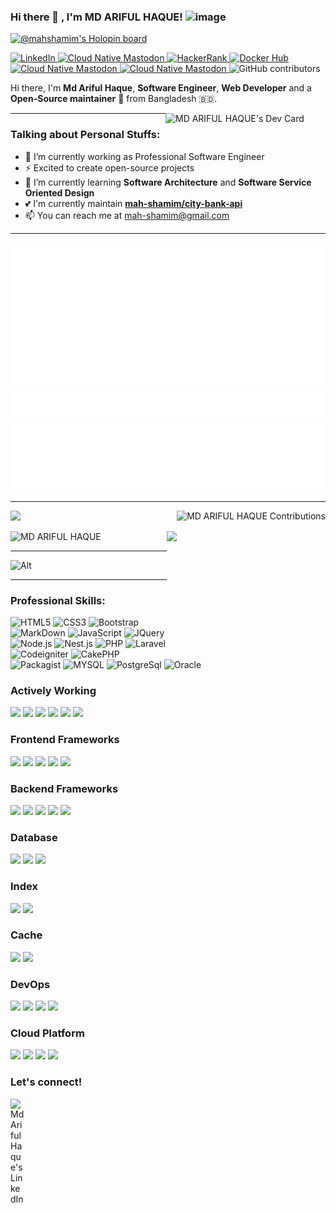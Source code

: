 ### Hi there 👋 , I'm MD ARIFUL HAQUE! ![image](https://img.shields.io/github/followers/mah-shamim?label=follow&style=social)
[![@mahshamim's Holopin board](https://holopin.io/api/user/board?user=mahshamim)](https://holopin.io/@mahshamim)
<div align="left">
  
  <a href="https://www.linkedin.com/in/arifulhaque/" target="_blank">
    <img
      src="https://img.shields.io/static/v1?logo=linkedin&style=flat-square&color=0072b1&label=LinkedIn&message=%E2%98%86"
      alt="LinkedIn"
    />
  </a>
  
  <a rel="me" href="https://cloud-native.social/@mdarifulhaque" target="_blank">
    <img
      src="https://img.shields.io/mastodon/follow/109437637721057155?color=blueviolet&domain=https%3A%2F%2Fcloud-native.social&label=Mastodon&logo=mastodon&logoColor=white&style=flat-square"
      alt="Cloud Native Mastodon"
    />
  </a>

  <a rel="me" href="https://www.hackerrank.com/profile/mah_shamim" target="_blank">
    <img
      src="https://img.shields.io/badge/HackerRank-00EA64?logo=hackerrank&logoColor=000&style=flat-square"
      alt="HackerRank"
    />
  </a>

  <a rel="me" href="https://hub.docker.com/u/mahshamim" target="_blank">
    <img
      src="https://img.shields.io/docker/pulls/mahshamim/laraedit?logo=docker&style=flat-square&logoColor=white"
      alt="Docker Hub"
    />
  </a>

  <a rel="me" href="https://discord.gg/mWQ3s5Q8" target="_blank">
    <img
      src="https://img.shields.io/discord/1188979385567551509?color=greenviolet&domain=https%3A%2F%2Fdiscord.com&label=Discord&logo=discord&logoColor=white&style=flat-square"
      alt="Cloud Native Mastodon"
    />
  </a>

  <a rel="me" href="https://packagist.org/packages/mah-shamim/city-bank-api" target="_blank">
    <img
      src="https://img.shields.io/packagist/dependency-v/mah-shamim/city-bank-api/php?color=redviolet&domain=https%3A%2F%2Fpackagist.org&label=Packagist&logo=packagist&logoColor=white&style=flat-square"
      alt="Cloud Native Mastodon"
    />
  </a>
  
<img alt="GitHub contributors" src="https://img.shields.io/github/contributors/mah-shamim/devsonket.github.io">


Hi there, I'm **Md Ariful Haque**, **Software Engineer**, **Web Developer** and a **Open-Source maintainer** 🚀 from Bangladesh 🇧🇩.

  <a href="https://app.daily.dev/mdarifulhaque" target="_blank">
    <img
      width="256"
      align="right"
      alt="MD ARIFUL HAQUE's Dev Card"
      src="https://api.daily.dev/devcards/v2/n95861ZxF3UNxUETYTowt.png"
    />
  </a>

</div>
<hr>

### Talking about Personal Stuffs:
  - 🔭 I’m currently working as Professional Software Engineer
  - ⚡ Excited to create open-source projects
  - 🌱 I’m currently learning **Software Architecture** and **Software Service Oriented Design**
  - 💕 I'm currently maintain **[mah-shamim/city-bank-api](https://packagist.org/packages/mah-shamim/city-bank-api)** 
  - 📫 You can reach me at <a href="mailto:mah-shamim@gmail.com">mah-shamim@gmail.com</a>

<hr>

![Metrics](https://raw.githubusercontent.com/mah-shamim/mah-shamim/github-metrics/github-metrics.svg)
![Notable contributions](https://raw.githubusercontent.com/mah-shamim/mah-shamim/github-metrics/notable.svg)
![Achievements](https://raw.githubusercontent.com/mah-shamim/mah-shamim/github-metrics/achievements.svg)

<hr>

 <p align="left">
    <img src="https://github-readme-stats.vercel.app/api?username=mah-shamim&show_icons=true&count_private=true" height=160 />
    <img src="https://github-readme-streak-stats.herokuapp.com/?user=mah-shamim&layout=compact" height="160" alt="MD ARIFUL HAQUE Contributions" align="right" />
</p>

<p align="left"> 
    <img src="https://github-profile-trophy.vercel.app/?username=mah-shamim&row=3&column=4" alt="MD ARIFUL HAQUE" />
    <img src="https://github-readme-stats.vercel.app/api/top-langs/?username=mah-shamim&layout=compact" height=200 align="right" />
</p>
<hr>

![Alt](https://repobeats.axiom.co/api/embed/e8f480a7449fc13f91bbe120d0e45d7e7c945eee.svg "Repobeats analytics image")

<hr>

### Professional Skills:
![HTML5](https://img.shields.io/badge/-HTML5-DD4B25?style=plastic&logo=html5&logoColor=%23DD4B25&labelColor=white)
![CSS3](https://img.shields.io/badge/-CSS3-146EB0?style=plastic&logo=css3&logoColor=146EB0&labelColor=white)
![Bootstrap](https://img.shields.io/badge/-Bootstrap-8613F6?style=plastic&logo=bootstrap&logoColor=8613F6&labelColor=white)
![MarkDown](https://img.shields.io/badge/-Markdown-black?style=plastic&logo=markdown&logoColor=black&labelColor=white)
![JavaScript](https://img.shields.io/badge/javascript-%23F7DF1E.svg?style=plastic&logo=javascript&logoColor=%23F7DF1E&labelColor=%23323330)
![JQuery](https://img.shields.io/badge/JQuery-%23323330.svg?style=plastic&logo=jquery&logoColor=%230769AD&labelColor=white)
![Node.js](https://img.shields.io/badge/node.js-%23323330.svg?style=plastic&logo=node.js&logoColor=%233E863D,%2373CE4C,%23333333&labelColor=white)
![Nest.js](https://img.shields.io/badge/nest.js-%23323330.svg?style=plastic&logo=nestjs&logoColor=%23E0234E&labelColor=white)
![PHP](https://img.shields.io/badge/-PHP-7377AD?style=plastic&logo=php&logoColor=7377AD&labelColor=white)
![Laravel](https://img.shields.io/badge/-Laravel-E8111E?style=plastic&logo=laravel&logoColor=E8111E&labelColor=white)
![Codeigniter](https://img.shields.io/badge/-Codeigniter-%23dd4814?style=plastic&logo=codeigniter&logoColor=%23dd4814&labelColor=white)
![CakePHP](https://img.shields.io/badge/-CakePHP-%23c92735?style=plastic&logo=CakePHP&logoColor=%23c92735&labelColor=white)
![Packagist](https://img.shields.io/badge/-Packagist-%23F28D1A?style=plastic&logo=Packagist&logoColor=%23F28D1A&labelColor=white)
![MYSQL](https://img.shields.io/badge/-MySQL-%234479A1?style=plastic&logo=mysql&logoColor=%234479A1&labelColor=white)
![PostgreSql](https://img.shields.io/badge/-PostgreSql-%23DE8A00?style=plastic&logo=PostgreSQL&logoColor=%23DE8A00&labelColor=white)
![Oracle](https://img.shields.io/badge/-Oracle-%23F80000?style=plastic&logo=Oracle&logoColor=%23f80000&labelColor=white)
### Actively Working
<img src="https://img.shields.io/badge/%20-PHP-black?logo=php&style=for-the-badge"/> <img src="https://img.shields.io/badge/%20-Javascript-black?logo=javascript&style=for-the-badge"/> <img src="https://img.shields.io/badge/%20-jQuery-black?logo=jQuery&style=for-the-badge"/> <img src="https://img.shields.io/badge/%20-Shell%20Script-black?logo=shell&style=for-the-badge"/> <img src="https://img.shields.io/badge/%20-Python-black?logo=python&style=for-the-badge"/> <img src="https://img.shields.io/badge/%20-Node.js-black?logo=Node.js&style=for-the-badge"/>

### Frontend Frameworks
<img src="https://img.shields.io/badge/%20-Vue.js-black?logo=vue-dot-js&style=for-the-badge"/> <img src="https://img.shields.io/badge/%20-Bootstrap-black?logo=bootsrap&style=for-the-badge"/> <img src="https://img.shields.io/badge/%20-Sass-black?logo=sass&style=for-the-badge"/> <img src="https://img.shields.io/badge/%20-Less-black?logo=less&style=for-the-badge"/> <img src="https://img.shields.io/badge/%20-Compass%20CSS-black?logo=compass&style=for-the-badge"/>

### Backend Frameworks
<img src="https://img.shields.io/badge/%20-Spring%20Framework-black?logo=spring&style=for-the-badge"/> <img src="https://img.shields.io/badge/%20-Laravel-black?logo=laravel&style=for-the-badge"/> <img src="https://img.shields.io/badge/%20-CodeIgniter-black?logo=codeigniter&style=for-the-badge"/> <img src="https://img.shields.io/badge/%20-CakePHP-black?logo=cakephp&style=for-the-badge"/> <img src="https://img.shields.io/badge/%20-nestjs-black?logo=nestjs&style=for-the-badge"/>

### Database
<img src="https://img.shields.io/badge/%20-MySQL-black?logo=mysql&style=for-the-badge"/> <img src="https://img.shields.io/badge/%20-PostgreSQL-black?logo=postgresql&style=for-the-badge"/> <img src="https://img.shields.io/badge/%20-Oracle-black?logo=oracle&style=for-the-badge&logoColor=%23f80000"/>

### Index
<img src="https://img.shields.io/badge/%20-Elastic%20Search-black?logo=elasticsearch&style=for-the-badge"/> <img src="https://img.shields.io/badge/%20-Apache%20Solr-black?logo=apachesolr&style=for-the-badge"/>

### Cache
<img src="https://img.shields.io/badge/%20-Redis-black?logo=redis&style=for-the-badge"/> <img src="https://img.shields.io/badge/%20-Memcached-black?logo=memcached&style=for-the-badge"/>

### DevOps
<img src="https://img.shields.io/badge/%20-Docker-black?logo=docker&style=for-the-badge"/> <img src="https://img.shields.io/badge/%20-Kubernetes-black?logo=kubernetes&style=for-the-badge"/> <img src="https://img.shields.io/badge/%20-Jenkins-black?logo=jenkins&style=for-the-badge"/> <img src="https://img.shields.io/badge/%20-Travis%20CI-black?logo=travisci&style=for-the-badge"/>

### Cloud Platform
<img src="https://img.shields.io/badge/%20-AWS-black?logo=amazonaws&style=for-the-badge"/> <img src="https://img.shields.io/badge/%20-GCP-black?logo=googlecloud&style=for-the-badge"/> <img src="https://img.shields.io/badge/%20-Azure-black?logo=microsoftazure&style=for-the-badge"/> <img src="https://img.shields.io/badge/%20-Digital%20Ocean-black?logo=digitalocean&style=for-the-badge"/>

### Let's connect!
<p>
    <a href="https://www.linkedin.com/in/arifulhaque/" target="blank"><img align="left" alt="Md Ariful Haque's LinkedIn" width="22px" src="https://cdn.jsdelivr.net/npm/simple-icons@v3/icons/linkedin.svg" /></a>
</p>

